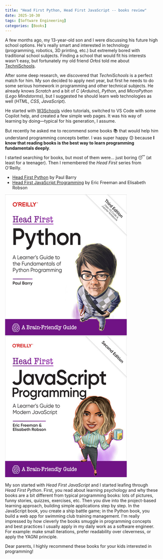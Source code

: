 ```yaml
---
title: "Head First Python, Head First JavaScript -- books review"
date: 2025-10-30
tags: [Software Engineering]
categories: [Books]
---
```


A few months ago, my 13-year-old son and I were discussing his future high school options.
He's really smart and interested in technology (programming, robotics, 3D printing, etc.) but extremely bored with traditional school subjects.
Finding a school that would fit his interests wasn't easy, but fortunately my old friend *Orłoś* told me about [TechniSchools](https://technischools.com/).

After some deep research, we discovered that *TechniSchools* is a perfect match for him.
My son decided to apply next year, but first he needs to do some serious homework in programming and other technical subjects.
He already knows *Scratch* and a bit of *C* (*Arduino*), *Python*, and *MicroPython* (*Lego Mindstorms*), but I suggested he should learn web technologies as well (*HTML*, *CSS*, *JavaScript*).

He started with [W3Schools](https://www.w3schools.com/) video tutorials, switched to VS Code with some Copilot help, and created a few simple web pages.
It was his way of learning by doing—typical for his generation, I assume.

But recently he asked me to recommend some books 📚 that would help him understand programming concepts better.
I was super happy 😊 because **I know that reading books is the best way to learn programming fundamentals deeply**.

I started searching for books, but most of them were... just boring 😴 (at least for a teenager).
Then I remembered the *Head First* series from O'Reilly.

* [Head First Python](https://www.oreilly.com/library/view/head-first-python/9781491919521/) by Paul Barry
* [Head First JavaScript Programming](https://www.oreilly.com/library/view/head-first-javascript/9781492092515/) by Eric Freeman and Elisabeth Robson

![Head First Python](/assets/images/2025-10-30-head-first-python-js/python_book_cover.jpg)
![Head First JavaScript](/assets/images/2025-10-30-head-first-python-js/js_book_cover.jpg)

My son started with *Head First JavaScript* and I started leafing through *Head First Python*.
First, you read about learning psychology and why these books are a bit different from typical programming books: lots of pictures, funny stories, quizzes, exercises, etc.
Then you dive into the project-based learning approach, building simple applications step by step.
In the JavaScript book, you create a ship battle game; in the Python book, you build a web app for swimming club training management.
I'm really impressed by how cleverly the books smuggle in programming concepts and best practices I usually apply in my daily work as a software engineer.
For example: make small iterations, prefer readability over cleverness, or apply the YAGNI principle.

Dear parents, I highly recommend these books for your kids interested in programming!
